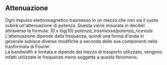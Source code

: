 ## Attenuazione
Ogni impulso elettromagnetico trasmesso in un mezzo che non sia il vuoto subirà un'attenuazione di potenza. Questa viene misurata in decibel attraverso la formula:
_10 x log(10) potenza_trasmessa/potenza_ricevuta_<br>
L'attenuazione dipende dalla frequenza, quindi una forma d'onda in generale subisce diverse modifiche a seconda delle sue componenti nella trasformata di Fourier.<br>
La bandwidth è limitata e dipende dal mezzo di trasporto utilizzato, vengono infatti utilizzate le frequenze meno soggette a questo fenomeno.
